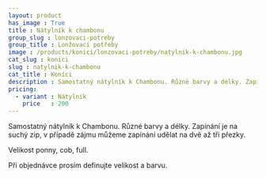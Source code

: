 ```yaml
---
layout: product
has_image : True
title : Nátylník k chambonu
group_slug : lonzovaci-potreby
group_title : Lonžovací potřeby
image : /products/konici/lonzovaci-potreby/natylnik-k-chambonu.jpg
cat_slug : konici
slug : natylnik-k-chambonu
cat_title : Koníci
description : Samostatný nátylník k Chambonu. Různé barvy a délky. Zapínání je na suchý zip, v případě zájmu můžeme zapínání udělat na dvě až tři přezky.
pricing:
  - variant : Nátylník
    price   : 200
---
```


Samostatný nátylník k Chambonu. Různé barvy a délky. Zapínání je na suchý zip, v případě zájmu můžeme zapínání udělat na dvě až tři přezky.

Velikost ponny, cob, full.

Při objednávce prosím definujte velikost a barvu.

